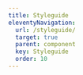 ```yaml
---
title: Styleguide
eleventyNavigation:
  url: /styleguide/
  target: true
  parent: component
  key: Styleguide
  order: 10
---
```

